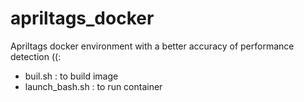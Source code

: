 # apriltags_docker
Apriltags docker environment with a better accuracy of performance detection ((: 
- buil.sh : to build image
- launch_bash.sh : to run container
